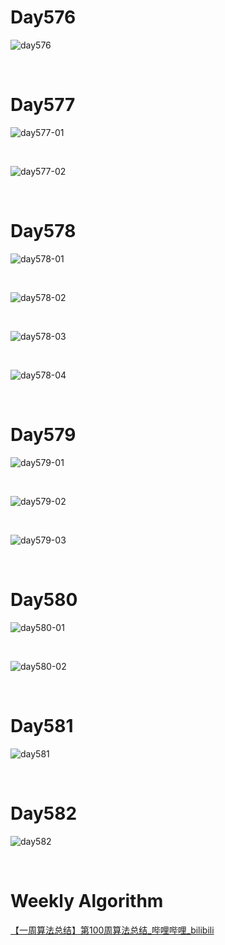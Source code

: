 # Day576

![day576](assets/day576.png)

&nbsp;

# Day577

![day577-01](assets/day577-01.png)

&nbsp;

![day577-02](assets/day577-02.png)

&nbsp;

# Day578

![day578-01](assets/day578-01.png)

&nbsp;

![day578-02](assets/day578-02.png)

&nbsp;

![day578-03](assets/day578-03.png)

&nbsp;

![day578-04](assets/day578-04.png)

&nbsp;

# Day579

![day579-01](assets/day579-01.png)

&nbsp;

![day579-02](assets/day579-02.png)

&nbsp;

![day579-03](assets/day579-03.png)

&nbsp;

# Day580

![day580-01](assets/day580-01.png)

&nbsp;

![day580-02](assets/day580-02.png)

&nbsp;

# Day581

![day581](assets/day581.jpg)

&nbsp;

# Day582

![day582](assets/day582.png)

&nbsp;

# Weekly Algorithm

[【一周算法总结】第100周算法总结_哔哩哔哩_bilibili](https://www.bilibili.com/video/BV1PM4y1o7U3/?vd_source=0e2e4fb78a4d00f87c3860e1ba2bc5b7)